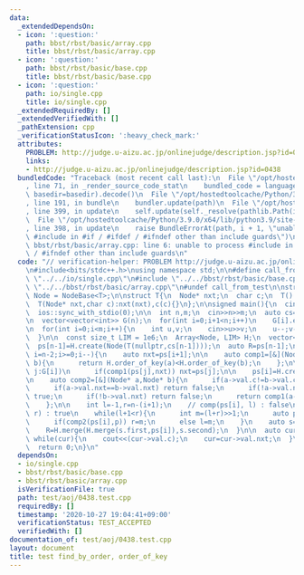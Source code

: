 ```yaml
---
data:
  _extendedDependsOn:
  - icon: ':question:'
    path: bbst/rbst/basic/array.cpp
    title: bbst/rbst/basic/array.cpp
  - icon: ':question:'
    path: bbst/rbst/basic/base.cpp
    title: bbst/rbst/basic/base.cpp
  - icon: ':question:'
    path: io/single.cpp
    title: io/single.cpp
  _extendedRequiredBy: []
  _extendedVerifiedWith: []
  _pathExtension: cpp
  _verificationStatusIcon: ':heavy_check_mark:'
  attributes:
    PROBLEM: http://judge.u-aizu.ac.jp/onlinejudge/description.jsp?id=0438
    links:
    - http://judge.u-aizu.ac.jp/onlinejudge/description.jsp?id=0438
  bundledCode: "Traceback (most recent call last):\n  File \"/opt/hostedtoolcache/Python/3.9.0/x64/lib/python3.9/site-packages/onlinejudge_verify/documentation/build.py\"\
    , line 71, in _render_source_code_stat\n    bundled_code = language.bundle(stat.path,\
    \ basedir=basedir).decode()\n  File \"/opt/hostedtoolcache/Python/3.9.0/x64/lib/python3.9/site-packages/onlinejudge_verify/languages/cplusplus.py\"\
    , line 191, in bundle\n    bundler.update(path)\n  File \"/opt/hostedtoolcache/Python/3.9.0/x64/lib/python3.9/site-packages/onlinejudge_verify/languages/cplusplus_bundle.py\"\
    , line 399, in update\n    self.update(self._resolve(pathlib.Path(included), included_from=path))\n\
    \  File \"/opt/hostedtoolcache/Python/3.9.0/x64/lib/python3.9/site-packages/onlinejudge_verify/languages/cplusplus_bundle.py\"\
    , line 398, in update\n    raise BundleErrorAt(path, i + 1, \"unable to process\
    \ #include in #if / #ifdef / #ifndef other than include guards\")\nonlinejudge_verify.languages.cplusplus_bundle.BundleErrorAt:\
    \ bbst/rbst/basic/array.cpp: line 6: unable to process #include in #if / #ifdef\
    \ / #ifndef other than include guards\n"
  code: "// verification-helper: PROBLEM http://judge.u-aizu.ac.jp/onlinejudge/description.jsp?id=0438\n\
    \n#include<bits/stdc++.h>\nusing namespace std;\n\n#define call_from_test\n#include\
    \ \"../../io/single.cpp\"\n#include \"../../bbst/rbst/basic/base.cpp\"\n#include\
    \ \"../../bbst/rbst/basic/array.cpp\"\n#undef call_from_test\n\nstruct T;\nusing\
    \ Node = NodeBase<T>;\n\nstruct T{\n  Node* nxt;\n  char c;\n  T():nxt(nullptr){}\n\
    \  T(Node* nxt,char c):nxt(nxt),c(c){}\n};\n\nsigned main(){\n  cin.tie(0);\n\
    \  ios::sync_with_stdio(0);\n\n  int n,m;\n  cin>>n>>m;\n  auto cs=read<char>(n);\n\
    \n  vector<vector<int>> G(n);\n  for(int i=0;i+1<n;i++)\n    G[i].emplace_back(i+1);\n\
    \n  for(int i=0;i<m;i++){\n    int u,v;\n    cin>>u>>v;\n    u--;v--;\n    G[u].emplace_back(v);\n\
    \  }\n\n  const size_t LIM = 1e6;\n  Array<Node, LIM> H;\n  vector<Node*> ps(n,nullptr);\n\
    \  ps[n-1]=H.create(Node(T(nullptr,cs[n-1])));\n  auto R=ps[n-1];\n\n  for(int\
    \ i=n-2;i>=0;i--){\n    auto nxt=ps[i+1];\n\n    auto comp1=[&](Node* a,Node*\
    \ b){\n      return H.order_of_key(a)<H.order_of_key(b);\n    };\n\n    for(int\
    \ j:G[i])\n      if(comp1(ps[j],nxt)) nxt=ps[j];\n\n    ps[i]=H.create(Node(T(nxt,cs[i])));\n\
    \n    auto comp2=[&](Node* a,Node* b){\n      if(a->val.c!=b->val.c) return (a->val.c)<(b->val.c);\n\
    \      if(a->val.nxt==b->val.nxt) return false;\n      if(!a->val.nxt) return\
    \ true;\n      if(!b->val.nxt) return false;\n      return comp1(a->val.nxt,b->val.nxt);\n\
    \    };\n\n    int l=-1,r=n-(i+1);\n    // comp(ps[i], l) : false\n    // comp(ps[i],\
    \ r) : true\n    while(l+1<r){\n      int m=(l+r)>>1;\n      auto p=H.find_by_order(R,m);\n\
    \      if(comp2(ps[i],p)) r=m;\n      else l=m;\n    }\n    auto s=H.split(R,r);\n\
    \    R=H.merge(H.merge(s.first,ps[i]),s.second);\n  }\n\n  auto cur=ps[0];\n \
    \ while(cur){\n    cout<<(cur->val.c);\n    cur=cur->val.nxt;\n  }\n  cout<<endl;\n\
    \  return 0;\n}\n"
  dependsOn:
  - io/single.cpp
  - bbst/rbst/basic/base.cpp
  - bbst/rbst/basic/array.cpp
  isVerificationFile: true
  path: test/aoj/0438.test.cpp
  requiredBy: []
  timestamp: '2020-10-27 19:04:41+09:00'
  verificationStatus: TEST_ACCEPTED
  verifiedWith: []
documentation_of: test/aoj/0438.test.cpp
layout: document
title: test find_by_order, order_of_key
---
```

